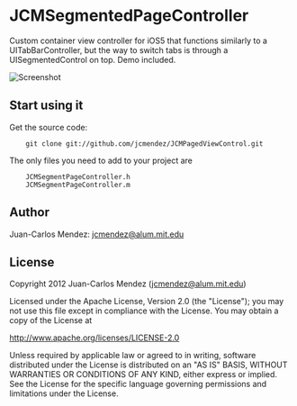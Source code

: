 # JCMSegmentedPageController

Custom container view controller for iOS5 that functions similarly to a UITabBarController, but the way to switch tabs is through a UISegmentedControl on top.  Demo included.

![Screenshot](https://github.com/jcmendez/JCMSegmentPageController/raw/master/Screenshot.png)

## Start using it

Get the source code:

	    git clone git://github.com/jcmendez/JCMPagedViewControl.git

The only files you need to add to your project are

        JCMSegmentPageController.h
        JCMSegmentPageController.m

## Author
Juan-Carlos Mendez: jcmendez@alum.mit.edu

## License

Copyright 2012 Juan-Carlos Mendez (jcmendez@alum.mit.edu)

Licensed under the Apache License, Version 2.0 (the "License");
you may not use this file except in compliance with the License.
You may obtain a copy of the License at

http://www.apache.org/licenses/LICENSE-2.0

Unless required by applicable law or agreed to in writing, software
distributed under the License is distributed on an "AS IS" BASIS,
WITHOUT WARRANTIES OR CONDITIONS OF ANY KIND, either express or implied.
See the License for the specific language governing permissions and
limitations under the License. 
